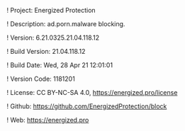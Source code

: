 ! Project: Energized Protection

! Description: ad.porn.malware blocking.

! Version: 6.21.0325.21.04.118.12

! Build Version: 21.04.118.12

! Build Date: Wed, 28 Apr 21 12:01:01

! Version Code: 1181201

! License: CC BY-NC-SA 4.0, https://energized.pro/license

! Github: https://github.com/EnergizedProtection/block

! Web: https://energized.pro
